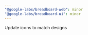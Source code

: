 ```yaml
---
"@google-labs/breadboard-web": minor
"@google-labs/breadboard-ui": minor
---
```


Update icons to match designs
